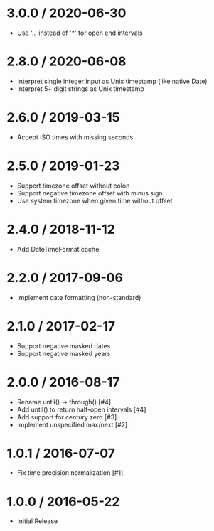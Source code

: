 3.0.0 / 2020-06-30
==================
  * Use '..' instead of '*' for open end intervals

2.8.0 / 2020-06-08
==================
  * Interpret single integer input as Unix timestamp (like native Date)
  * Interpret 5+ digit strings as Unix timestamp

2.6.0 / 2019-03-15
==================
  * Accept ISO times with missing seconds

2.5.0 / 2019-01-23
==================
  * Support timezone offset without colon
  * Support negative timezone offset with minus sign
  * Use system timezone when given time without offset

2.4.0 / 2018-11-12
==================
  * Add DateTimeFormat cache

2.2.0 / 2017-09-06
==================
  * Implement date formatting (non-standard)

2.1.0 / 2017-02-17
==================
  * Support negative masked dates
  * Support negative masked years

2.0.0 / 2016-08-17
==================
  * Rename until() -> through() [#4]
  * Add until() to return half-open intervals [#4]
  * Add support for century zero [#3]
  * Implement unspecified max/next [#2]

1.0.1 / 2016-07-07
==================
  * Fix time precision normalization [#1]

1.0.0 / 2016-05-22
==================
  * Initial Release
